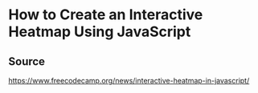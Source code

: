 # How to Create an Interactive Heatmap Using JavaScript

## Source

<https://www.freecodecamp.org/news/interactive-heatmap-in-javascript/>
